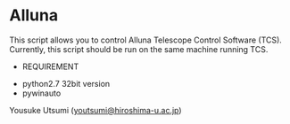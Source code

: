 Alluna
======
This script allows you to control Alluna Telescope Control Software (TCS).
Currently, this script should be run on the same machine running TCS.

* REQUIREMENT
- python2.7 32bit version
- pywinauto

Yousuke Utsumi (youtsumi@hiroshima-u.ac.jp)
